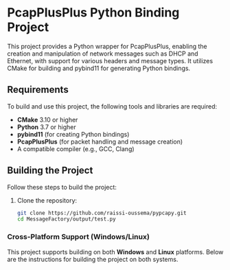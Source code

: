 # PcapPlusPlus Python Binding Project

This project provides a Python wrapper for PcapPlusPlus, enabling the creation and manipulation of network messages such as DHCP and Ethernet, with support for various headers and message types. It utilizes CMake for building and pybind11 for generating Python bindings.

## Requirements

To build and use this project, the following tools and libraries are required:

- **CMake** 3.10 or higher
- **Python** 3.7 or higher
- **pybind11** (for creating Python bindings)
- **PcapPlusPlus** (for packet handling and message creation)
- A compatible compiler (e.g., GCC, Clang)

## Building the Project

Follow these steps to build the project:

1. Clone the repository:
   ```bash
   git clone https://github.com/raissi-oussema/pypcapy.git
   cd MessageFactory/output/test.py
### Cross-Platform Support (Windows/Linux)

This project supports building on both **Windows** and **Linux** platforms. Below are the instructions for building the project on both systems.


